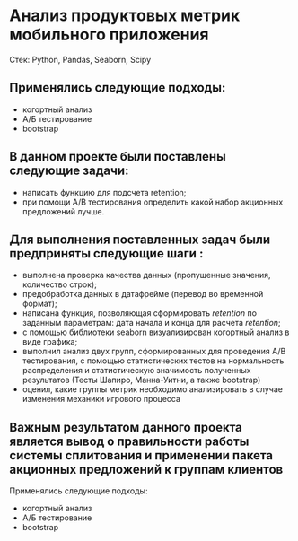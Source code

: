 # Анализ продуктовых метрик мобильного приложения

Стек:
Python, Pandas, Seaborn, Scipy

## Применялись следующие подходы:
* когортный анализ
* А/Б тестирование
* bootstrap  
## В данном проекте были поставлены следующие задачи:
- написать функцию для подсчета retention;
- при помощи А/B тестирования определить какой набор акционных предложений лучше.
## Для выполнения поставленных задач были предприняты следующие шаги :
- выполнена проверка качества данных (пропущенные значения, количество строк);
- предобработка данных в датафрейме (перевод во временной формат);
- написана функция, позволяющая сформировать *retention* по заданным параметрам: дата начала и конца для расчета *retention*;
- с помощью библиотеки seaborn визуализирован когортный анализ в виде графика;
- выполнил анализ двух групп, сформированных для проведения А/B тестирования, с помощью статистических тестов на нормальность распределения и статистическую значимость полученных результатов (Тесты Шапиро, Манна-Уитни, а также bootstrap)
- оценил, какие группы метрик необходимо анализировать в случае изменения механики игрового процесса
## Важным результатом данного проекта является вывод о правильности работы системы сплитования и применении пакета акционных предложений к группам клиентов
Применялись следующие подходы:
- когортный анализ
- А/Б тестирование
- bootstrap
